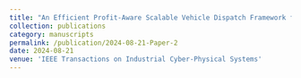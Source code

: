 ```yaml
---
title: "An Efficient Profit-Aware Scalable Vehicle Dispatch Framework for On-Demand Ridesharing"
collection: publications
category: manuscripts
permalink: /publication/2024-08-21-Paper-2
date: 2024-08-21
venue: 'IEEE Transactions on Industrial Cyber-Physical Systems'
---
```

